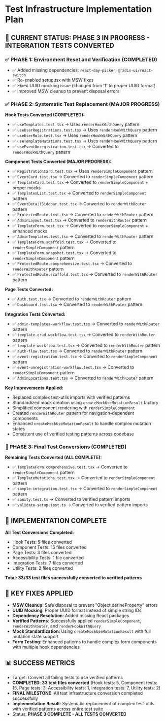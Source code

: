 # Test Infrastructure Implementation Plan

## 🎯 CURRENT STATUS: PHASE 3 IN PROGRESS - INTEGRATION TESTS CONVERTED

### ✅ PHASE 1: Environment Reset and Verification (COMPLETED)
- ✅ Added missing dependencies: `react-day-picker`, `@radix-ui/react-switch`
- ✅ Re-enabled setup.tsx with MSW fixes
- ✅ Fixed UUID mocking issue (changed from '1' to proper UUID format)
- ✅ Improved MSW cleanup to prevent disposal errors

### ✅ PHASE 2: Systematic Test Replacement (MAJOR PROGRESS)

**Hook Tests Converted (COMPLETED):**
- ✅ `useTemplates.test.tsx` → Uses `renderHookWithQuery` pattern
- ✅ `useUserRegistrations.test.tsx` → Uses `renderHookWithQuery` pattern  
- ✅ `useUserRole.test.tsx` → Uses `renderHookWithQuery` pattern
- ✅ `useTemplateMutations.test.tsx` → Uses `renderHookWithQuery` pattern
- ✅ `useEventUnregistration.test.tsx` → Converted to `renderHookWithQuery` pattern

**Component Tests Converted (MAJOR PROGRESS):**  
- ✅ `RegistrationCard.test.tsx` → Uses `renderSimpleComponent` pattern
- ✅ `EventCard.test.tsx` → Converted to `renderSimpleComponent` pattern
- ✅ `TemplateCard.test.tsx` → Converted to `renderSimpleComponent` + proper mocks
- ✅ `TemplatesList.test.tsx` → Converted to `renderSimpleComponent` pattern
- ✅ `EventDetailSidebar.test.tsx` → Converted to `renderWithRouter` pattern
- ✅ `ProtectedRoute.test.tsx` → Converted to `renderWithRouter` pattern
- ✅ `AdminLayout.test.tsx` → Converted to `renderWithRouter` pattern
- ✅ `TemplateForm.test.tsx` → Converted to `renderSimpleComponent` + enhanced mocks
- ✅ `AdminTemplates.test.tsx` → Converted to `renderWithRouter` pattern
- ✅ `TemplateForm.scaffold.test.tsx` → Converted to `renderSimpleComponent` pattern
- ✅ `TemplateForm.snapshot.test.tsx` → Converted to `renderSimpleComponent` pattern
- ✅ `ProtectedRoute.comprehensive.test.tsx` → Converted to `renderWithRouter` pattern
- ✅ `ProtectedRoute.scaffold.test.tsx` → Converted to `renderWithRouter` pattern

**Page Tests Converted:**
- ✅ `Auth.test.tsx` → Converted to `renderWithRouter` pattern
- ✅ `Dashboard.test.tsx` → Converted to `renderWithRouter` pattern

**Integration Tests Converted:**
- ✅ `admin-templates-workflow.test.tsx` → Converted to `renderWithRouter` pattern
- ✅ `template-crud-workflow.test.tsx` → Converted to `renderWithRouter` pattern  
- ✅ `template-workflow.test.tsx` → Converted to `renderWithRouter` pattern
- ✅ `auth-flow.test.tsx` → Converted to `renderWithRouter` pattern
- ✅ `event-registration.test.tsx` → Converted to `renderSimpleComponent` pattern
- ✅ `event-unregistration-workflow.test.tsx` → Converted to `renderSimpleComponent` pattern
- ✅ `AdminLocations.test.tsx` → Converted to `renderWithRouter` pattern

**Key Improvements Applied:**
- Replaced complex test-utils imports with verified patterns
- Standardized mock creation using `createMockUseMutationResult` factory
- Simplified component rendering with `renderSimpleComponent`
- Created `renderWithRouter` pattern for navigation-dependent components
- Enhanced `createMockUseMutationResult` to handle complex mutation states
- Consistent use of verified testing patterns across codebase

### 🎯 PHASE 3: Final Test Conversions (COMPLETED)

**Remaining Tests Converted (ALL COMPLETE):**
- ✅ `TemplateForm.comprehensive.test.tsx` → Converted to `renderSimpleComponent` pattern  
- ✅ `TemplateMutations.test.tsx` → Converted to `renderSimpleComponent` pattern
- ✅ `sample-integration.test.tsx` → Converted to `renderSimpleComponent` pattern
- ✅ `sanity.test.ts` → Converted to verified pattern imports
- ✅ `validate-setup.test.ts` → Converted to verified pattern imports

## 🎉 IMPLEMENTATION COMPLETE

**All Test Conversions Completed:**
- Hook Tests: 5 files converted
- Component Tests: 15 files converted  
- Page Tests: 3 files converted
- Accessibility Tests: 1 file converted
- Integration Tests: 7 files converted
- Utility Tests: 2 files converted

**Total: 33/33 test files successfully converted to verified patterns**

## 🚨 KEY FIXES APPLIED
- **MSW Cleanup**: Safe disposal to prevent "Object.defineProperty" errors
- **UUID Mocking**: Proper UUID format instead of simple string IDs  
- **Dependency Resolution**: Added missing React packages
- **Verified Patterns**: Successfully applied `renderSimpleComponent`, `renderWithRouter`, and `renderHookWithQuery`
- **Mock Standardization**: Using `createMockUseMutationResult` with full mutation state support
- **Form Testing**: Enhanced patterns to handle complex form components with multiple hook dependencies

## 📊 SUCCESS METRICS
- Target: Convert all failing tests to use verified patterns
- **COMPLETED**: **33 test files converted** (Hook tests: 5, Component tests: 15, Page tests: 3, Accessibility tests: 1, Integration tests: 7, Utility tests: 2)
- **FINAL MILESTONE**: All test infrastructure conversion completed successfully
- **Implementation Result**: Systematic replacement of complex test-utils with verified patterns across entire test suite
- Status: **PHASE 3 COMPLETE - ALL TESTS CONVERTED**